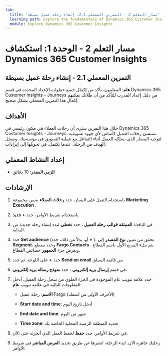 ```yaml
---
lab:
  title: 'مسار التعلم 2 - التمرين المعملي 2.1: إنشاء رحلة عميل بسيطة'
  learning path: Explore the fundamentals of Dynamics 365 Customer Insights
  module: Explore Dynamics 365 Customer Insights
---
```


مسار التعلم 2 - الوحدة 1: استكشاف Dynamics 365 Customer Insights
========================

## التمرين المعملي 2.1 - إنشاء رحلة عميل بسيطة

**هام**: المعلمون، تأكد من إكمال جميع خطوات الإعداد المحددة في قسم Dynamics 365 Customer Insights - Journeys من دليل إعداد المدرب للتأكد من أن طلابك يمكنهم إكمال هذا التمرين المعملي بشكل صحيح.   

## الأهداف

خلال هذا التمرين سترى أن رحلات العملاء هي مكون رئيسي في Dynamics 365 Customer Insights - Journeys. ستنشئ رحلات العميل كأساس لأي جهود تسويقية لتوجيه المسار الذي يسلكه العميل أثناء التفاعل مع عملية التسويق في مؤسستك. ويتمثل الهدف من الرحلة، عندما تكتمل، في تحويلها إلى إيرادات. 

## إعداد النشاط المعملي

  - **الزمن المقدر**: 10 دقائق

## الإرشادات
1. باستخدام التنقل على اليسار، حدد **رحلات العملاء** ضمن مجموعة **Marketing Execution** .

2. باستخدام شريط الأوامر، حدد **+ جديد**.

3. في النافذة **المنبثقة قوالب رحلة العميل** ، حدد **تخطي** لبدء إنشاء رحلة جديدة من البداية.
4. حدد **Set audience** (أو، بدلاً من ذلك، حدد **+** ). تحقق من تعيين **نوع المصدر** إلى **Segment**، وحدد مقطع **Fargo Contacts** . يتم ملء المربع الأول باسم القطاع ويعرض جزء **الجمهور** خصائص القطاع.

5. حدد **+** على اللوحة، ثم حدد **Send an email** من قائمة السياق.

6. في قسم **إرسال بريد إلكتروني** ، حدد **نموذج رسالة بريد إلكتروني**.

7. حدد علامة تبويب عام الموجودة في الجزء العلوي من سجل رحلة العميل. أدخل المعلومات التالية في علامة تبويب **عام**:

    - **الاسم**: رحلة عميل Fargo (الأحرف الأولى من اسمك) 

    - **Start date and time**: أدخل تاريخ اليوم

    - **End date and time**: شهر من اليوم

    - **Time zone**: تحديد المنطقة الزمنية المحلية الخاصة بك

8. في شريط الأوامر، حدد **حفظ** لحفظ العمل الذي أنجزته حتى الآن.

9. رحلتك جاهزة الآن. لبدء الرحلة، انشرها عن طريق تحديد **العرض المباشر** في شريط الأوامر.


